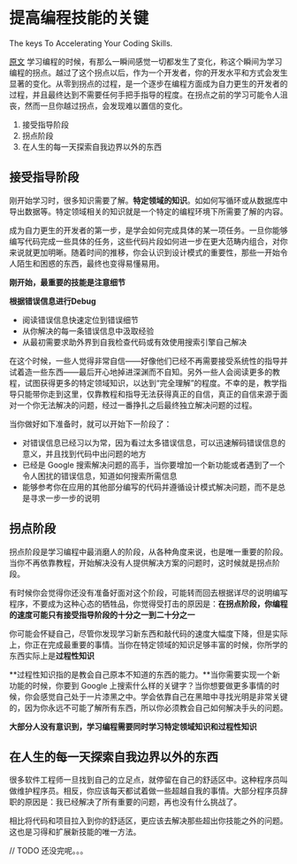 # 提高编程技能的关键
The keys To Accelerating Your Coding Skills.

[原文](https://conyli.cc/archives/2022)
学习编程的时候，有那么一瞬间感觉一切都发生了变化，称这个瞬间为学习编程的拐点。越过了这个拐点以后，作为一个开发者，你的开发水平和方式会发生显著的变化。从零到拐点的过程，是一个逐步在编程方面成为自力更生的开发者的过程，并且最终达到不需要任何手把手指导的程度。在拐点之前的学习可能令人沮丧，然而一旦你越过拐点，会发现难以置信的变化。

1. 接受指导阶段
2. 拐点阶段
3. 在人生的每一天探索自我边界以外的东西

## 接受指导阶段
刚开始学习时，很多知识需要了解。**特定领域的知识**。如如何写循环或从数据库中导出数据等。特定领域相关的知识就是一个特定的编程环境下所需要了解的内容。

成为自力更生的开发者的第一步，是学会如何完成具体的某一项任务。一旦你能够编写代码完成一些具体的任务，这些代码片段如何进一步在更大范畴内组合，对你来说就更加明晰。随着时间的推移，你会认识到设计模式的重要性，那些一开始令人陌生和困惑的东西，最终也变得易懂易用。

**刚开始，最重要的技能是注意细节**

**根据错误信息进行Debug**
- 阅读错误信息快速定位到错误细节
- 从你解决的每一条错误信息中汲取经验
- 从最初需要求助外界到自我检查代码或有效使用搜索引擎自己解决

在这个时候，一些人觉得非常自信——好像他们已经不再需要接受系统性的指导并试着造一些东西——最后开心地掉进深渊而不自知。另外一些人会阅读更多的教程，试图获得更多的特定领域知识，以达到“完全理解”的程度。不幸的是，教学指导只能带你走到这里，仅靠教程和指导无法获得真正的自信，真正的自信来源于面对一个你无法解决的问题，经过一番挣扎之后最终独立解决问题的过程。

当你做好如下准备时，就可以开始下一阶段了：
- 对错误信息已经习以为常，因为看过太多错误信息，可以迅速解码错误信息的意义，并且找到代码中出问题的地方
- 已经是 Google 搜索解决问题的高手，当你要增加一个新功能或者遇到了一个令人困扰的错误信息，知道如何搜索所需信息
- 能够参考你在应用的其他部分编写的代码并遵循设计模式解决问题，而不是总是寻求一步一步的说明

## 拐点阶段
拐点阶段是学习编程中最消磨人的阶段，从各种角度来说，也是唯一重要的阶段。当你不再依靠教程，开始解决没有人提供解决方案的问题时，这时候就是拐点阶段。

有时候你会觉得你还没有准备好面对这个阶段，可能转而回去根据详尽的说明编写程序，不要成为这种心态的牺牲品，你觉得受打击的原因是：**在拐点阶段，你编程的速度可能只有接受指导阶段的十分之一到二十分之一**

你可能会怀疑自己，尽管你发现学习新东西和敲代码的速度大幅度下降，但是实际上，你正在完成最重要的事情。当你在特定领域的知识足够丰富的时候，你所学的东西实际上是**过程性知识**

**过程性知识指的是教会自己原本不知道的东西的能力。**当你需要实现一个新功能的时候，你要到 Google 上搜索什么样的关键字？当你想要做更多事情的时候，你会感觉自己处于一片漆黑之中。学会依靠自己在黑暗中寻找光明是非常关键的，因为你永远不可能了解所有东西，所以你必须教会自己如何解决手头的问题。

**大部分人没有意识到，学习编程需要同时学习特定领域知识和过程性知识**
## 在人生的每一天探索自我边界以外的东西
很多软件工程师一旦找到自己的立足点，就停留在自己的舒适区中。这种程序员叫做维护程序员。相反，你应该每天都试着做一些超越自我的事情。大部分程序员辞职的原因是：我已经解决了所有重要的问题，再也没有什么挑战了。

相比将代码和项目拉入到你的舒适区，更应该去解决那些超出你技能之外的问题。这也是习得和扩展新技能的唯一方法。

// TODO 还没完呢。。。